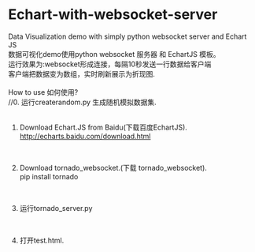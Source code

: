 # Echart-with-websocket-server<br>
Data Visualization demo with simply python websocket server and Echart JS<br>
数据可视化demo使用python websocket 服务器 和 EchartJS 模板。<br>
运行效果为:websocket形成连接，每隔10秒发送一行数据给客户端<br>
客户端把数据变为数组，实时刷新展示为折现图.<br>
<br>
How to use 如何使用?<br>
//0. 运行createrandom.py 生成随机模拟数据集. <br>
<br>

1. Download Echart.JS from Baidu(下载百度EchartJS). http://echarts.baidu.com/download.html<br>
<br>

2. Download tornado_websocket.(下载 tornado_websocket). <br>
pip install tornado<br>
<br>

3. 运行tornado_server.py<br>
<br>

4. 打开test.html.<br>
<br>
